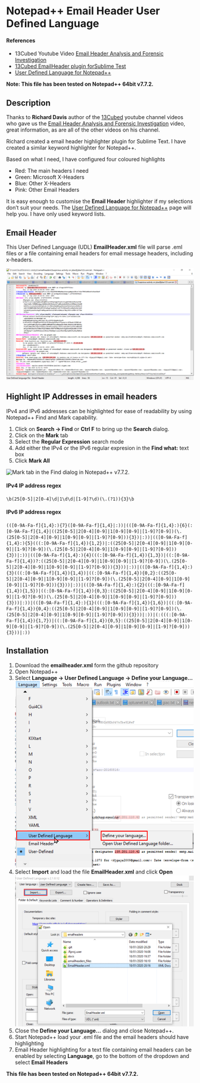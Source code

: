 Notepad++ Email Header User Defined Language
================

#### References

  - 13Cubed Youtube Video [Email Header Analysis and Forensic
    Investigation](https://www.youtube.com/watch?v=nK5QpGSBR8c)
  - [13Cubed EmailHeader plugin forSublime
    Test](https://github.com/13Cubed/EmailHeader)
  - [User Defined Language for
    Notepad++](https://ivan-radic.github.io/udl-documentation/)

**Note: This file has been tested on Notepad++ 64bit v7.7.2.**

## Description

Thanks to **Richard Davis** author of the
[13Cubed](https://www.youtube.com/user/davisrichardg/) youtube channel
videos who gave us the [Email Header Analysis and Forensic
Investigation](https://www.youtube.com/watch?v=nK5QpGSBR8c) video, great
information, as are all of the other videos on his channel.

Richard created a email header highlighter plugin for Sublime Text. I
have created a similar keyword highlighter for Notepad++.

Based on what I need, I have configured four coloured highlights

  - Red: The main headers I need
  - Green: Microsoft X-Headers
  - Blue: Other X-Headers
  - Pink: Other Email Headers

It is easy enough to customise the **Email Header** highlighter if my
selections don’t suit your needs. The [User Defined Language for
Notepad++](https://ivan-radic.github.io/udl-documentation/) page will
help you. I have only used keyword lists.

## Email Header

This User Defined Language (UDL) **EmailHeader.xml** file will parse
.eml files or a file containing email headers for email message headers,
including x-headers.

![](screenshots/emailheader.png)

## Highlight IP Addresses in email headers

IPv4 and IPv6 addresses can be highlighted for ease of readability by
using Notepad++ Find and Mark capability.

1.  Click on **Search -\> Find** or **Ctrl F** to bring up the
    **Search** dialog.
2.  Click on the **Mark** tab
3.  Select the **Regular Expression** search mode
4.  Add either the IPv4 or the IPv6 regular expresion in the **Find
    what:** text box
5.  Click **Mark All**

![Mark tab in the Find dialog in Notepad++
v7.7.2.](screenshots/regexsearch.png)

#### IPv4 IP address regex

    \b(25[0-5]|2[0-4]\d|1\d\d|[1-9]?\d)(\.(?1)){3}\b

#### IPv6 IP address regex

    (([0-9A-Fa-f]{1,4}:){7}([0-9A-Fa-f]{1,4}|:))|(([0-9A-Fa-f]{1,4}:){6}(:[0-9A-Fa-f]{1,4}|((25[0-5]|2[0-4][0-9]|1[0-9][0-9]|[1-9]?[0-9])(\.(25[0-5]|2[0-4][0-9]|1[0-9][0-9]|[1-9]?[0-9])){3})|:))|(([0-9A-Fa-f]{1,4}:){5}(((:[0-9A-Fa-f]{1,4}){1,2})|:((25[0-5]|2[0-4][0-9]|1[0-9][0-9]|[1-9]?[0-9])(\.(25[0-5]|2[0-4][0-9]|1[0-9][0-9]|[1-9]?[0-9])){3})|:))|(([0-9A-Fa-f]{1,4}:){4}(((:[0-9A-Fa-f]{1,4}){1,3})|((:[0-9A-Fa-f]{1,4})?:((25[0-5]|2[0-4][0-9]|1[0-9][0-9]|[1-9]?[0-9])(\.(25[0-5]|2[0-4][0-9]|1[0-9][0-9]|[1-9]?[0-9])){3}))|:))|(([0-9A-Fa-f]{1,4}:){3}(((:[0-9A-Fa-f]{1,4}){1,4})|((:[0-9A-Fa-f]{1,4}){0,2}:((25[0-5]|2[0-4][0-9]|1[0-9][0-9]|[1-9]?[0-9])(\.(25[0-5]|2[0-4][0-9]|1[0-9][0-9]|[1-9]?[0-9])){3}))|:))|(([0-9A-Fa-f]{1,4}:){2}(((:[0-9A-Fa-f]{1,4}){1,5})|((:[0-9A-Fa-f]{1,4}){0,3}:((25[0-5]|2[0-4][0-9]|1[0-9][0-9]|[1-9]?[0-9])(\.(25[0-5]|2[0-4][0-9]|1[0-9][0-9]|[1-9]?[0-9])){3}))|:))|(([0-9A-Fa-f]{1,4}:){1}(((:[0-9A-Fa-f]{1,4}){1,6})|((:[0-9A-Fa-f]{1,4}){0,4}:((25[0-5]|2[0-4][0-9]|1[0-9][0-9]|[1-9]?[0-9])(\.(25[0-5]|2[0-4][0-9]|1[0-9][0-9]|[1-9]?[0-9])){3}))|:))|(:(((:[0-9A-Fa-f]{1,4}){1,7})|((:[0-9A-Fa-f]{1,4}){0,5}:((25[0-5]|2[0-4][0-9]|1[0-9][0-9]|[1-9]?[0-9])(\.(25[0-5]|2[0-4][0-9]|1[0-9][0-9]|[1-9]?[0-9])){3}))|:))

## Installation

1.  Download the **emailheader.xml** form the github repository
2.  Open Notepad++
3.  Select **Language -\> User Defined Language -\> Define your
    Language…** ![](screenshots/install1.png)
4.  Select **Import** and load the file **EmailHeader.xml** and click
    **Open** ![](screenshots/install2.png)
5.  Close the **Define your Language…** dialog and close Notepad++.
6.  Start Notepad++ load your .eml file and the email headers should
    have highlighting
7.  Email Header highlighting for a text file containing email headers
    can be enabled by selecting **Language**, go to the bottom of the
    dropdown and select **Email Headers**

**This file has been tested on Notepad++ 64bit v7.7.2.**
